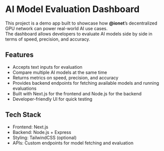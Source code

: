 # AI Model Evaluation Dashboard

This project is a demo app built to showcase how **@ionet**’s decentralized GPU network can power real-world AI use cases.  
The dashboard allows developers to evaluate AI models side by side in terms of speed, precision, and accuracy.



## Features

- Accepts text inputs for evaluation  
- Compare multiple AI models at the same time  
- Returns metrics on speed, precision, and accuracy  
- Provides backend endpoints for fetching available models and running evaluations  
- Built with Next.js for the frontend and Node.js for the backend  
- Developer-friendly UI for quick testing  



## Tech Stack

- Frontend: Next.js  
- Backend: Node.js + Express  
- Styling: TailwindCSS (optional)  
- APIs: Custom endpoints for model fetching and evaluation  


